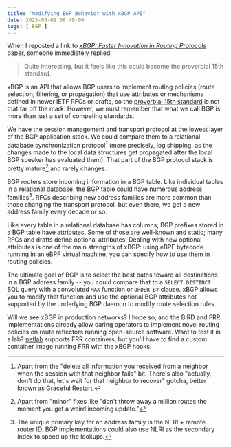 ```yaml
---
title: "Modifying BGP Behavior with xBGP API"
date: 2023-05-09 06:49:00
tags: [ BGP ]
---
```

When I reposted a link to *[xBGP: Faster Innovation in Routing Protocols](https://nsg.ee.ethz.ch/fileadmin/user_upload/publications/xbgp_nsdi23spring-final.pdf)* paper, someone immediately replied

> Quite interesting, but it feels like this could become the proverbial 15th standard. 

xBGP is an API that allows BGP users to implement routing policies (route selection, filtering, or propagation) that use attributes or mechanisms defined in newer IETF RFCs or drafts, so the [proverbial 15th standard](https://xkcd.com/927/) is not that far off the mark. However, we must remember that what we call BGP is more than just a set of competing standards.
<!--more-->
We have the session management and transport protocol at the lowest layer of the BGP application stack. We could compare them to a relational database synchronization protocol[^BD] (more precisely, log shipping, as the changes made to the local data structures get propagated after the local BGP speaker has evaluated them). That part of the BGP protocol stack is pretty mature[^PMT] and rarely changes.

[^BD]: Apart from the "delete all information you received from a neighbor when the session with that neighbor fails" bit. There's also "actually, don't do that, let's wait for that neighbor to recover" gotcha, better known as Graceful Restart.

[^PMT]: Apart from "minor" fixes like "don't throw away a million routes the moment you get a weird incoming update."

BGP routers store incoming information in a BGP table. Like individual tables in a relational database, the BGP table could have numerous address families[^PK]. RFCs describing new address families are more common than those changing the transport protocol, but even there, we get a new address family every decade or so.

[^PK]: The unique primary key for an address family is the NLRI + remote router ID. BGP implementations could also use NLRI as the secondary index to speed up the lookups.

Like every table in a relational database has columns, BGP prefixes stored in a BGP table have attributes. Some of those are well-known and static; many RFCs and drafts define optional attributes. Dealing with new optional attributes is one of the main strengths of xBGP: using eBPF bytecode running in an eBPF virtual machine, you can specify how to use them in routing policies.

The ultimate goal of BGP is to select the best paths toward all destinations in a BGP address family -- you could compare that to a `SELECT DISTINCT` SQL query with a convoluted `MAX` function or `ORDER BY` clause. xBGP allows you to modify that function and use the optional BGP attributes not supported by the underlying BGP daemon to modify route selection rules.

Will we see xBGP in production networks? I hope so, and the BIRD and FRR implementations already allow daring operators to implement novel routing policies on route reflectors running open-source software. Want to test it in a lab? [netlab](https://netlab.tools/) supports FRR containers, but you'll have to find a custom container image running FRR with the xBGP hooks.

